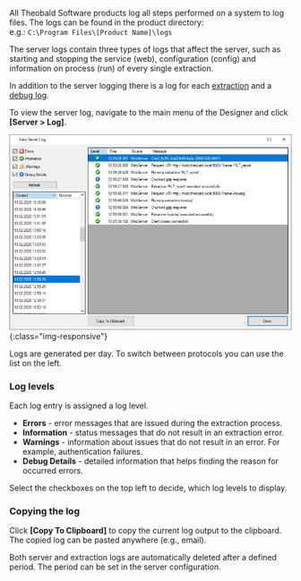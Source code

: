 All Theobald Software products log all steps performed on a system to log files.
The logs can be found in the product directory:<br>
e.g.: `C:\Program Files\[Product Name]\logs`

The server logs contain three types of logs that affect the server, such as starting and stopping the service (web), configuration (config) and information on process (run) of every single extraction.

In addition to the server logging there is a log for each [extraction](./extraction-logging) and a [debug log](./logging-debug).

To view the server log, navigate to the main menu of the Designer and click **[Server > Log]**. 
  
![View-Server-Log](/img/content/View-Server-Log.png){:class="img-responsive"}

Logs are generated per day. To switch between protocols you can use the list on the left. 


### Log levels
Each log entry is assigned a log level. 

- **Errors** - error messages that are issued during the extraction process.
- **Information** - status messages that do not result in an extraction error.
- **Warnings** - information about issues that do not result in an error. For example, authentication failures.
- **Debug Details** - detailed information that helps finding the reason for occurred  errors.

Select the checkboxes on the top left to decide, which log levels to display. 


### Copying the log
Click **[Copy To Clipboard]** to copy the current log output to the clipboard. The copied log can be pasted anywhere (e.g., email).

Both server and extraction logs are automatically deleted after a defined period. The period can be set in the server configuration.

